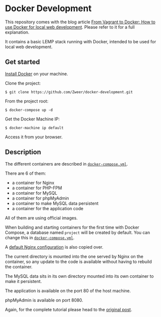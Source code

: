 # Docker Development

This repository comes with the blog article [From Vagrant to Docker: How to use Docker for local web development](http://blog.osteel.me/posts/2015/12/18/from-vagrant-to-docker-how-to-use-docker-for-local-web-development.html "From Vagrant to Docker: How to use Docker for local web development"). Please refer to it for a full explanation.

It contains a basic LEMP stack running with Docker, intended to be used for local web development.

## Get started

[Install Docker](https://docs.docker.com/engine/installation/ "Install Docker Engine") on your machine.

Clone the project:

    $ git clone https://github.com/Zweer/docker-development.git

From the project root:

    $ docker-compose up -d

Get the Docker Machine IP:

    $ docker-machine ip default

Access it from your browser.

## Description

The different containers are described in [`docker-compose.yml`](https://github.com/Zweer/docker-development/blob/master/docker-compose.yml).

There are 6 of them:

 - a container for Nginx
 - a container for PHP-FPM
 - a container for MySQL
 - a container for phpMyAdmin
 - a container to make MySQL data persistent
 - a container for the application code

All of them are using official images.

When building and starting containers for the first time with Docker Compose, a database named `project` will be created by default. You can change this in [`docker-compose.yml`](https://github.com/Zweer/docker-development/blob/master/docker-compose.yml).

A [default Nginx configuration](https://github.com/Zweer/docker-development/blob/master/nginx/default.conf) is also copied over.

The current directory is mounted into the one served by Nginx on the container, so any update to the code is available without having to rebuild the container.

The MySQL data sits in its own directory mounted into its own container to make it persistent.

The application is available on the port 80 of the host machine.

phpMyAdmin is available on port 8080.

Again, for the complete tutorial please head to the [original post](http://blog.osteel.me/posts/2015/12/18/from-vagrant-to-docker-how-to-use-docker-for-local-web-development.html "From Vagrant to Docker: How to use Docker for local web development").